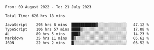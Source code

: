
<!--START_SECTION:waka-->

```txt
From: 09 August 2022 - To: 21 July 2023

Total Time: 626 hrs 18 mins

JavaScript    295 hrs 8 mins  ███████████▓░░░░░░░░░░░░░   47.12 %
TypeScript    106 hrs 57 mins ████▒░░░░░░░░░░░░░░░░░░░░   17.08 %
AL            89 hrs 5 mins   ███▓░░░░░░░░░░░░░░░░░░░░░   14.23 %
Markdown      35 hrs 11 mins  █▒░░░░░░░░░░░░░░░░░░░░░░░   05.62 %
JSON          22 hrs 2 mins   █░░░░░░░░░░░░░░░░░░░░░░░░   03.52 %
```

<!--END_SECTION:waka-->











